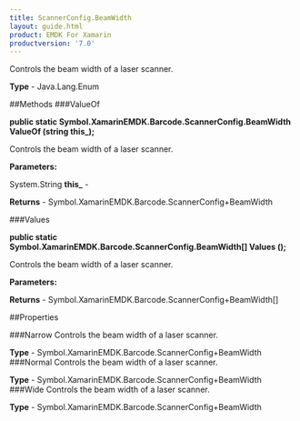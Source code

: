 ```yaml
---
title: ScannerConfig.BeamWidth
layout: guide.html
product: EMDK For Xamarin 
productversion: '7.0' 
---
```

Controls the beam width of a laser scanner.

**Type** - Java.Lang.Enum

##Methods
###ValueOf

**public static Symbol.XamarinEMDK.Barcode.ScannerConfig.BeamWidth ValueOf (string this_);**

Controls the beam width of a laser scanner.

**Parameters:**

System.String **this_**  - 
        

**Returns** - Symbol.XamarinEMDK.Barcode.ScannerConfig+BeamWidth

###Values

**public static Symbol.XamarinEMDK.Barcode.ScannerConfig.BeamWidth[] Values ();**

Controls the beam width of a laser scanner.

**Parameters:**

**Returns** - Symbol.XamarinEMDK.Barcode.ScannerConfig+BeamWidth[]

##Properties

###Narrow
Controls the beam width of a laser scanner.

**Type** - Symbol.XamarinEMDK.Barcode.ScannerConfig+BeamWidth
###Normal
Controls the beam width of a laser scanner.

**Type** - Symbol.XamarinEMDK.Barcode.ScannerConfig+BeamWidth
###Wide
Controls the beam width of a laser scanner.

**Type** - Symbol.XamarinEMDK.Barcode.ScannerConfig+BeamWidth
